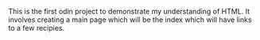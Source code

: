 This is the first odin project to demonstrate my understanding of HTML. It involves creating a main page which will be the index which will have links to a few recipies.
